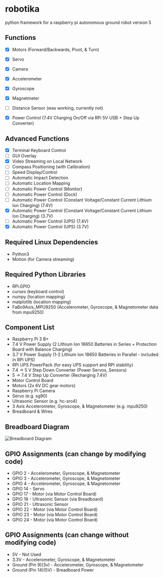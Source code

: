 # robotika
python framework for a raspberry pi autonomous ground robot
version 5

## Functions
- [x] Motors (Forward/Backwards, Pivot, & Turn)
- [x] Servo
- [x] Camera
- [x] Accelerometer
- [x] Gyroscope
- [x] Magnetmeter
- [ ] Distance Sensor (was working, currently not)
- [x] Power Control (7.4V Charging On/Off via RPi 5V USB + Step Up Converter)

 
## Advanced Functions
- [x] Terminal Keyboard Control
- [ ] GUI Overlay
- [x] Video Streaming on Local Network
- [ ] Compass Positioning (with Calibration)
- [ ] Speed Display/Control
- [ ] Automatic Impact Detection
- [ ] Automatic Location Mapping
- [ ] Automatic Power Control (Monitor)
- [ ] Automatic Power Control (Dock)
- [ ] Automatic Power Control (Constant Voltage/Constant Current Lithium Ion Charging) (7.4V)
- [x] Automatic Power Control (Constant Voltage/Constant Current Lithium Ion Charging) (3.7V) 
- [ ] Automatic Power Control (UPS) (7.4V)
- [x] Automatic Power Control (UPS) (3.7V)

## Required Linux Dependencies
* Python3
* Motion (for Camera streaming)

## Required Python Libraries
* RPi.GPIO
* curses (keyboard control)
* numpy (location mapping)
* matplotlib (location mapping)
* FaBo9Axis_MPU9250 (Accelerometer, Gyroscope, & Magnetometer data from mpu9250)

## Component List
* Raspberry Pi 3 B+
* 7.4 V Power Supply (2 Lithium Ion 18650 Batteries in Series + Protection Board with Balance Charging)
* 3.7 V Power Supply (1-2 Lithium Ion 18650 Batteries in Parallel - included in RPi UPS)
* RPi UPS PowerPack (for easy UPS support and RPI stability)
* 7.4 -> 5 V Step Down Converter (Power Servos, Sensors)
* 5 -> 7.4 V Step Up Converter (Recharging 7.4V)
* Motor Control Board
* Motors (2x 6V DC gear motors)
* Raspberry Pi Camera
* Servo (e.g. sg90)
* Ultrasonic Sensor (e.g. hc-sro4)
* 3 Axis Accelerometer, Gyroscope, & Magnetometer (e.g. mpu9250)
* Breadboard & Wires

## Breadboard Diagram
![Breadboard Diagram](https://github.com/christhiele/robotika/blob/master/misc/tankv5_bb.png)

## GPIO Assignments (can change by modifying code)
* GPIO 2 - Accelerometer, Gyroscope, & Magnetometer
* GPIO 3 - Accelerometer, Gyroscope, & Magnetometer
* GPIO 4 - Accelerometer, Gyroscope, & Magnetometer
* GPIO 14 - Servo
* GPIO 17 - Motor (via Motor Control Board)
* GPIO 18 - Ultrasonic Sensor (via Breadboard)
* GPIO 21 - Ultrasonic Sensor
* GPIO 22 - Motor (via Motor Control Board)
* GPIO 23 - Motor (via Motor Control Board)
* GPIO 24 - Motor (via Motor Control Board)

## GPIO Assignments (can change without modifying code)
* 5V - Not Used
* 3.3V - Accelerometer, Gyroscope, & Magnetometer
* Ground (Pin 9)(3v) - Accelerometer, Gyroscope, & Magnetometer
* Ground (Pin 14)(5V) - Breadboard Power
